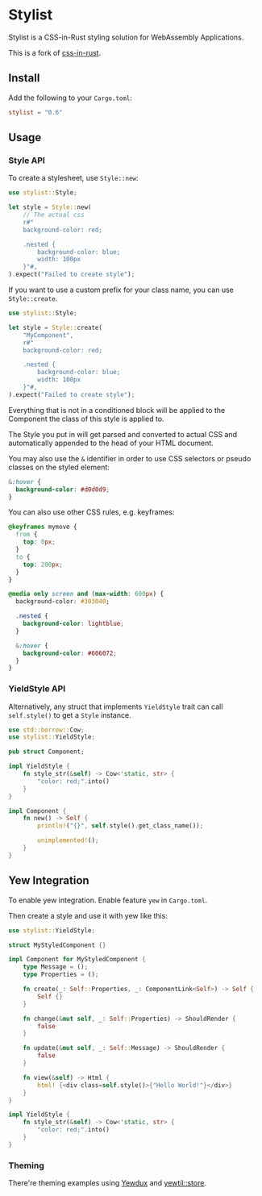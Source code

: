 # Stylist

Stylist is a CSS-in-Rust styling solution for WebAssembly Applications.

This is a fork of [css-in-rust](https://github.com/lukidoescode/css-in-rust).

## Install

Add the following to your `Cargo.toml`:

```toml
stylist = "0.6"
```

## Usage

### Style API

To create a stylesheet, use `Style::new`:

```rust
use stylist::Style;

let style = Style::new(
    // The actual css
    r#"
    background-color: red;

    .nested {
        background-color: blue;
        width: 100px
    }"#,
).expect("Failed to create style");
```

If you want to use a custom prefix for your class name,
you can use `Style::create`.

```rust
use stylist::Style;

let style = Style::create(
    "MyComponent",
    r#"
    background-color: red;

    .nested {
        background-color: blue;
        width: 100px
    }"#,
).expect("Failed to create style");
```

Everything that is not in a conditioned block will be applied to the Component
the class of this style is applied to.

The Style you put in will get parsed and converted to actual CSS and automatically appended
to the head of your HTML document.

You may also use the `&` identifier in order to use CSS selectors or pseudo
classes on the styled element:

```css
&:hover {
  background-color: #d0d0d9;
}
```

You can also use other CSS rules, e.g. keyframes:

```css
@keyframes mymove {
  from {
    top: 0px;
  }
  to {
    top: 200px;
  }
}
```

```css
@media only screen and (max-width: 600px) {
  background-color: #303040;

  .nested {
    background-color: lightblue;
  }

  &:hover {
    background-color: #606072;
  }
}
```

### YieldStyle API

Alternatively, any struct that implements `YieldStyle` trait can call
`self.style()` to get a `Style` instance.

```rust
use std::borrow::Cow;
use stylist::YieldStyle;

pub struct Component;

impl YieldStyle {
    fn style_str(&self) -> Cow<'static, str> {
        "color: red;".into()
    }
}

impl Component {
    fn new() -> Self {
        println!("{}", self.style().get_class_name());

        unimplemented!();
    }
}

```

## Yew Integration

To enable yew integration. Enable feature `yew` in `Cargo.toml`.

Then create a style and use it with yew like this:

```rust
use stylist::YieldStyle;

struct MyStyledComponent {}

impl Component for MyStyledComponent {
    type Message = ();
    type Properties = ();

    fn create(_: Self::Properties, _: ComponentLink<Self>) -> Self {
        Self {}
    }

    fn change(&mut self, _: Self::Properties) -> ShouldRender {
        false
    }

    fn update(&mut self, _: Self::Message) -> ShouldRender {
        false
    }

    fn view(&self) -> Html {
        html! {<div class=self.style()>{"Hello World!"}</div>}
    }
}

impl YieldStyle {
    fn style_str(&self) -> Cow<'static, str> {
        "color: red;".into()
    }
}
```

### Theming

There're theming examples using
[Yewdux](https://github.com/futursolo/stylist-rs/tree/master/examples/yew-theme-yewdux)
and [yewtil::store](https://github.com/futursolo/stylist-rs/tree/master/examples/yew-theme-agent).
